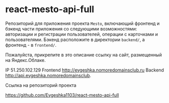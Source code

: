 # react-mesto-api-full
Репозиторий для приложения проекта `Mesto`, включающий фронтенд и бэкенд части приложения со следующими возможностями: авторизации и регистрации пользователей, операции с карточками и пользователями. Бэкенд расположите в директории `backend/`, а фронтенд - в `frontend/`. 
  
Пожалуйста, прикрепите в это описание ссылку на сайт, размещенный на Яндекс.Облаке.


IP  51.250.102.129
Frontend  http://evgeshka.nomoredomainsclub.ru
Backend  http://api.evgeshka.nomoredomainsclub.

Ссылка на репозиторий проекта

https://github.com/Evgeshka1103/react-mesto-api-full
